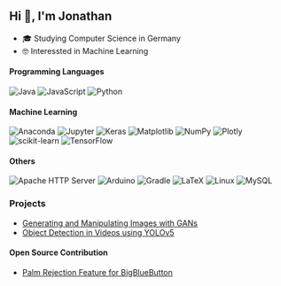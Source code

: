 ## Hi 👋, I'm Jonathan

- 🎓 Studying Computer Science in Germany
- 🤓 Interessted in Machine Learning

#### Programming Languages
![Java](https://img.shields.io/badge/Java-%23ED8B00?style=flat-square&logo=openjdk&logoColor=white)
![JavaScript](https://img.shields.io/badge/Javascript-%23323330?style=flat-square&logo=javascript&logoColor=%23F7DF1E)
![Python](https://img.shields.io/badge/Python-%233670A0?style=flat-square&logo=python&logoColor=%23FFDD54)

#### Machine Learning
![Anaconda](https://img.shields.io/badge/Anaconda-%2344A833?style=flat-square&logo=anaconda&logoColor=white)
![Jupyter](https://img.shields.io/badge/Jupyter-%23767676?style=flat-square&logo=jupyter&logoColor=%23F37826)
![Keras](https://img.shields.io/badge/Keras-%23D00000?style=flat-square&logo=Keras&logoColor=white)
![Matplotlib](https://img.shields.io/badge/Matplotlib-%2311557C?style=flat-square&logoColor=white)
![NumPy](https://img.shields.io/badge/NumPy-%23013243?style=flat-square&logo=numpy&logoColor=white)
![Plotly](https://img.shields.io/badge/Plotly-%233F4F75?style=flat-square&logo=plotly&logoColor=white)
![scikit-learn](https://img.shields.io/badge/scikit--learn-%23F7931E?style=flat-square&logo=scikit-learn&logoColor=white)
![TensorFlow](https://img.shields.io/badge/TensorFlow-%23FF6F00?style=flat-square&logo=TensorFlow&logoColor=white)

#### Others
![Apache HTTP Server](https://img.shields.io/badge/Apache%20HTTP%20Server-%23D42029?style=flat-square&logo=apache&logoColor=white)
![Arduino](https://img.shields.io/badge/-Arduino-%2300979D?style=flat-square&logo=Arduino&logoColor=white)
![Gradle](https://img.shields.io/badge/Gradle-%2302303A?style=flat-square&logo=Gradle&logoColor=white)
![LaTeX](https://img.shields.io/badge/LaTeX-%23008080?style=flat-square&logo=latex&logoColor=white)
![Linux](https://img.shields.io/badge/Linux-%231C89BB?style=flat-square&logo=linux&logoColor=white)
![MySQL](https://img.shields.io/badge/MySQL-%2300000f?style=flat-square&logoColor=white)

### Projects

* [Generating and Manipulating Images with GANs](https://github.com/jonathan-schilling/imageGeneration)
* [Object Detection in Videos using YOLOv5](https://github.com/jonathan-schilling/objectDetectionVideo)

#### Open Source Contribution

* [Palm Rejection Feature for BigBlueButton](https://github.com/bigbluebutton/bigbluebutton/pull/11224)

<!--
**jonathan-schilling/jonathan-schilling** is a ✨ _special_ ✨ repository because its `README.md` (this file) appears on your GitHub profile.

Here are some ideas to get you started:


- 🌱 I’m currently learning ...
- 👯 I’m looking to collaborate on ...
- 🤔 I’m looking for help with ...
- 💬 Ask me about ...
- 📫 How to reach me: ...
- 😄 Pronouns: ...
- ⚡ Fun fact: ...
-->
